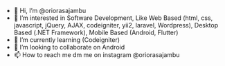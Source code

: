 - 👋 Hi, I’m @oriorasajambu
- 👀 I’m interested in Software Development, Like Web Based (html, css, javascript, jQuery, AJAX, codeigniter, yii2, laravel, Wordpress), Desktop Based (.NET Framework), Mobile Based (Android, Flutter)
- 🌱 I’m currently learning (Codeigniter)
- 💞️ I’m looking to collaborate on Android
- 📫 How to reach me dm me on instagram @oriorasajambu
